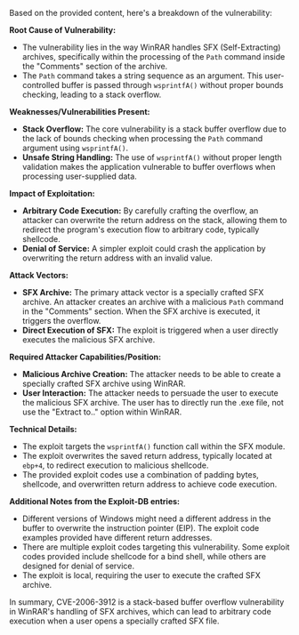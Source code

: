 Based on the provided content, here's a breakdown of the vulnerability:

**Root Cause of Vulnerability:**

*   The vulnerability lies in the way WinRAR handles SFX (Self-Extracting) archives, specifically within the processing of the `Path` command inside the "Comments" section of the archive.
*   The `Path` command takes a string sequence as an argument. This user-controlled buffer is passed through `wsprintfA()` without proper bounds checking, leading to a stack overflow.

**Weaknesses/Vulnerabilities Present:**

*   **Stack Overflow:** The core vulnerability is a stack buffer overflow due to the lack of bounds checking when processing the `Path` command argument using `wsprintfA()`.
*   **Unsafe String Handling:** The use of `wsprintfA()` without proper length validation makes the application vulnerable to buffer overflows when processing user-supplied data.

**Impact of Exploitation:**

*   **Arbitrary Code Execution:** By carefully crafting the overflow, an attacker can overwrite the return address on the stack, allowing them to redirect the program's execution flow to arbitrary code, typically shellcode.
*   **Denial of Service:** A simpler exploit could crash the application by overwriting the return address with an invalid value.

**Attack Vectors:**

*   **SFX Archive:** The primary attack vector is a specially crafted SFX archive. An attacker creates an archive with a malicious `Path` command in the "Comments" section. When the SFX archive is executed, it triggers the overflow.
*   **Direct Execution of SFX:** The exploit is triggered when a user directly executes the malicious SFX archive.

**Required Attacker Capabilities/Position:**

*   **Malicious Archive Creation:** The attacker needs to be able to create a specially crafted SFX archive using WinRAR.
*   **User Interaction:** The attacker needs to persuade the user to execute the malicious SFX archive. The user has to directly run the .exe file, not use the "Extract to.." option within WinRAR.

**Technical Details:**

*   The exploit targets the `wsprintfA()` function call within the SFX module.
*   The exploit overwrites the saved return address, typically located at `ebp+4`, to redirect execution to malicious shellcode.
*   The provided exploit codes use a combination of padding bytes, shellcode, and overwritten return address to achieve code execution.

**Additional Notes from the Exploit-DB entries:**
* Different versions of Windows might need a different address in the buffer to overwrite the instruction pointer (EIP). The exploit code examples provided have different return addresses.
* There are multiple exploit codes targeting this vulnerability. Some exploit codes provided include shellcode for a bind shell, while others are designed for denial of service.
* The exploit is local, requiring the user to execute the crafted SFX archive.

In summary, CVE-2006-3912 is a stack-based buffer overflow vulnerability in WinRAR's handling of SFX archives, which can lead to arbitrary code execution when a user opens a specially crafted SFX file.